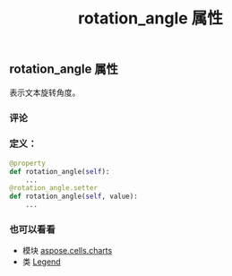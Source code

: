 ﻿---
title: rotation_angle 属性
second_title: Aspose.Cells for Python via .NET API 参考资料
description:
type: docs
weight: 310
url: /zh/python-net/aspose.cells.charts/legend/rotation_angle/
is_root: false
---
## rotation_angle 属性

表示文本旋转角度。

### 评论


### 定义：
```python
@property
def rotation_angle(self):
    ...
@rotation_angle.setter
def rotation_angle(self, value):
    ...
```

### 也可以看看
* 模块 [aspose.cells.charts](../../)
* 类 [Legend](/cells/zh/python-net/aspose.cells.charts/legend)
